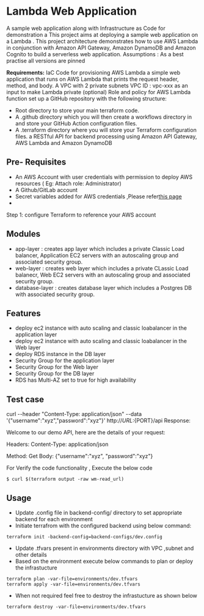# Lambda Web Application


A sample web application along with Infrastructure as Code for demonstration a
This project aims at deploying a sample web application on a Lambda .
This  project architecture demonstrates how to use AWS Lambda in conjunction with Amazon API Gateway, Amazon DynamoDB and Amazon Cognito to build a serverless web application.
Assumptions :
As a best practise all versions are pinned

**Requirements:**
IaC Code for provisioning AWS Lambda
a simple web application that runs on AWS Lambda that prints the request header, method, and body.
A VPC  with  2 private subnets VPC ID : vpc-xxx as an input to make Lambda private (optional)
Role and policy for AWS Lambda function
set up a GitHub repository with the following structure:
   - Root directory to store your main terraform code.
   - A .github directory which you will then create a workflows directory in and store your GitHub Action configuration files.
   - A .terraform directory where you will store your Terraform configuration files.
   a RESTful API for backend processing using Amazon API Gateway, AWS Lambda and Amazon DynamoDB

## Pre- Requisites
 - An AWS Account with user credentials with permission to deploy AWS resources ( Eg: Attach role: Administrator)
 - A Github/GitLab account
 - Secret variables added for AWS credentials ,Please refer[this page](https://docs.github.com/en/actions/security-guides/encrypted-secrets)
 - 

Step 1:
configure Terraform to reference your AWS account
## Modules

- app-layer : creates app layer which includes a private Classic Load balancer, Application EC2 servers with an autoscaling group and associated security group.
- web-layer : creates web layer which includes a private CLassic Load balanecr, Web EC2 servers with an autoscaling group and associated security group.
- database-layer : creates database layer which includes a Postgres DB with associated security group.

## Features

- deploy ec2 instance with auto scaling and classic loabalancer in the application layer  
- deploy ec2 instance with auto scaling and classic loabalancer in the Web layer
- deploy RDS instance in the DB layer
- Security Group for the application layer
- Security Group for the Web layer
- Security Group for the DB layer
- RDS has Multi-AZ set to true for high availability


## Test case
curl --header "Content-Type: application/json" --data '{"username":"xyz","password":"xyz"}' http://${URL}:${PORT}/api
Response:

Welcome to our demo API, here are the details of your request:

Headers: Content-Type: application/json

Method: Get Body: {"username":"xyz", "password":"xyz"}

For Verify the code functionality , Execute the below code 
```shell script
$ curl $(terraform output -raw wm-read_url)
```


[comment]: # ( An optional Route53 module   to bind the domain url to privatesubnet of  We b VPC)


## Usage

- Update .config file in backend-config/ directory to set appropriate backend for each environment
- Initiate terrafrom with the configured backend using below command:

~~~
terraform init -backend-config=backend-configs/dev.config
~~~

- Update .tfvars present in environments directory with VPC ,subnet and other details
- Based on the environment execute below commands to plan or deploy the infrastucture

~~~
terraform plan -var-file=environments/dev.tfvars
terraform apply -var-file=environments/dev.tfvars
~~~

- When not required feel free to destroy the infrastucture as shown below

~~~
terraform destroy -var-file=environments/dev.tfvars
